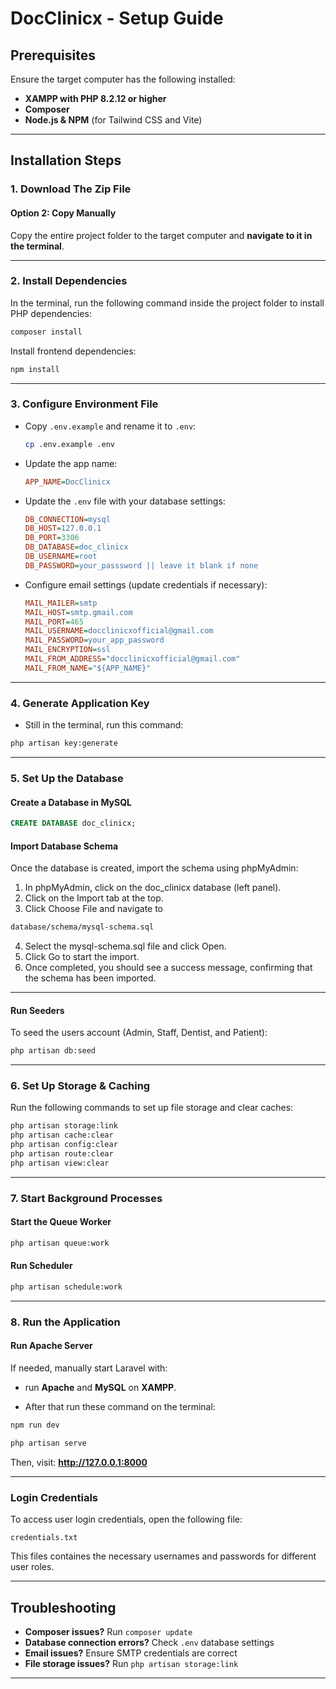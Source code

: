 # **DocClinicx - Setup Guide**

## **Prerequisites**

Ensure the target computer has the following installed:

-   **XAMPP with PHP 8.2.12 or higher**
-   **Composer**
-   **Node.js & NPM** (for Tailwind CSS and Vite)

---

## **Installation Steps**

### **1. Download The Zip File**

#### **Option 2: Copy Manually**

Copy the entire project folder to the target computer and **navigate to it in the terminal**.

---

### **2. Install Dependencies**

In the terminal, run the following command inside the project folder to install PHP dependencies:

```bash
composer install
```

Install frontend dependencies:

```bash
npm install
```

---

### **3. Configure Environment File**

-   Copy `.env.example` and rename it to `.env`:
    ```bash
    cp .env.example .env
    ```
-   Update the app name:
    ```ini
    APP_NAME=DocClinicx
    ```
-   Update the `.env` file with your database settings:
    ```ini
    DB_CONNECTION=mysql
    DB_HOST=127.0.0.1
    DB_PORT=3306
    DB_DATABASE=doc_clinicx
    DB_USERNAME=root
    DB_PASSWORD=your_passsword || leave it blank if none
    ```
-   Configure email settings (update credentials if necessary):
    ```ini
    MAIL_MAILER=smtp
    MAIL_HOST=smtp.gmail.com
    MAIL_PORT=465
    MAIL_USERNAME=docclinicxofficial@gmail.com
    MAIL_PASSWORD=your_app_password
    MAIL_ENCRYPTION=ssl
    MAIL_FROM_ADDRESS="docclinicxofficial@gmail.com"
    MAIL_FROM_NAME="${APP_NAME}"
    ```

---

### **4. Generate Application Key**

-   Still in the terminal, run this command:

```bash
php artisan key:generate
```

---

### **5. Set Up the Database**

#### **Create a Database in MySQL**

```sql
CREATE DATABASE doc_clinicx;
```

#### **Import Database Schema**

Once the database is created, import the schema using phpMyAdmin:

1. In phpMyAdmin, click on the doc_clinicx database (left panel).
2. Click on the Import tab at the top.
3. Click Choose File and navigate to

```bash
database/schema/mysql-schema.sql
```

4. Select the mysql-schema.sql file and click Open.
5. Click Go to start the import.
6. Once completed, you should see a success message, confirming that the schema has been imported.

---

#### **Run Seeders**

To seed the users account (Admin, Staff, Dentist, and Patient):

```bash
php artisan db:seed
```

---

### **6. Set Up Storage & Caching**

Run the following commands to set up file storage and clear caches:

```bash
php artisan storage:link
php artisan cache:clear
php artisan config:clear
php artisan route:clear
php artisan view:clear
```

---

### **7. Start Background Processes**

#### **Start the Queue Worker**

```bash
php artisan queue:work
```

#### **Run Scheduler**

```bash
php artisan schedule:work
```

---

### **8. Run the Application**

#### Run Apache Server

If needed, manually start Laravel with:

-   run **Apache** and **MySQL** on **XAMPP**.

-   After that run these command on the terminal:

```bash
npm run dev
```

```bash
php artisan serve
```

Then, visit: **http://127.0.0.1:8000**

---

### Login Credentials

To access user login credentials, open the following file:

```
credentials.txt
```

This files containes the necessary usernames and passwords for different user roles.

---

## **Troubleshooting**

-   **Composer issues?** Run `composer update`
-   **Database connection errors?** Check `.env` database settings
-   **Email issues?** Ensure SMTP credentials are correct
-   **File storage issues?** Run `php artisan storage:link`

---
